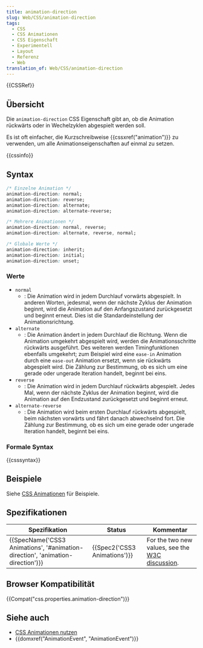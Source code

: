 ```yaml
---
title: animation-direction
slug: Web/CSS/animation-direction
tags:
  - CSS
  - CSS Animationen
  - CSS Eigenschaft
  - Experimentell
  - Layout
  - Referenz
  - Web
translation_of: Web/CSS/animation-direction
---
```

{{CSSRef}}

## Übersicht

Die `animation-direction` CSS Eigenschaft gibt an, ob die Animation rückwärts oder in Wechelzyklen abgespielt werden soll.

Es ist oft einfacher, die Kurzschreibweise {{cssxref("animation")}} zu verwenden, um alle Animationseigenschaften auf einmal zu setzen.

{{cssinfo}}

## Syntax

```css
/* Einzelne Animation */
animation-direction: normal;
animation-direction: reverse;
animation-direction: alternate;
animation-direction: alternate-reverse;

/* Mehrere Animationen */
animation-direction: normal, reverse;
animation-direction: alternate, reverse, normal;

/* Globale Werte */
animation-direction: inherit;
animation-direction: initial;
animation-direction: unset;
```

### Werte

- `normal`
  - : Die Animation wird in jedem Durchlauf vorwärts abgespielt. In anderen Worten, jedesmal, wenn der nächste Zyklus der Animation beginnt, wird die Animation auf den Anfangszustand zurückgesetzt und beginnt erneut. Dies ist die Standardeinstellung der Animationsrichtung.
- `alternate`
  - : Die Animation ändert in jedem Durchlauf die Richtung. Wenn die Animation umgekehrt abgespielt wird, werden die Animationsschritte rückwärts ausgeführt. Des weiteren werden Timingfunktionen ebenfalls umgekehrt; zum Beispiel wird eine `ease-in` Animation durch eine `ease-out` Animation ersetzt, wenn sie rückwärts abgespielt wird. Die Zählung zur Bestimmung, ob es sich um eine gerade oder ungerade Iteration handelt, beginnt bei eins.
- `reverse`
  - : Die Animation wird in jedem Durchlauf rückwärts abgespielt. Jedes Mal, wenn der nächste Zyklus der Animation beginnt, wird die Animation auf den Endzustand zurückgesetzt und beginnt erneut.
- `alternate-reverse`
  - : Die Animation wird beim ersten Durchlauf rückwärts abgespielt, beim nächsten vorwärts und fährt danach abwechselnd fort. Die Zählung zur Bestimmung, ob es sich um eine gerade oder ungerade Iteration handelt, beginnt bei eins.

### Formale Syntax

{{csssyntax}}

## Beispiele

Siehe [CSS Animationen](/de/docs/Web/Guide/CSS/CSS_Animationen_nutzen "CSS/CSS_animations") für Beispiele.

## Spezifikationen

| Spezifikation                                                                                            | Status                               | Kommentar                                                                                                          |
| -------------------------------------------------------------------------------------------------------- | ------------------------------------ | ------------------------------------------------------------------------------------------------------------------ |
| {{SpecName('CSS3 Animations', '#animation-direction', 'animation-direction')}} | {{Spec2('CSS3 Animations')}} | For the two new values, see the [W3C discussion](http://lists.w3.org/Archives/Public/www-style/2011May/0090.html). |

## Browser Kompatibilität

{{Compat("css.properties.animation-direction")}}

## Siehe auch

- [CSS Animationen nutzen](/de/docs/Web/Guide/CSS/CSS_Animationen_nutzen "Tutorial about CSS animations")
- {{domxref("AnimationEvent", "AnimationEvent")}}

